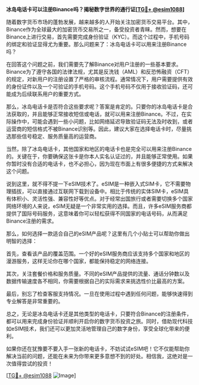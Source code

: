 **冰岛电话卡可以注册Binance吗？揭秘数字世界的通行证[[TG💪+ @esim1088](https://t.me/s/esim1088)]**

随着数字货币市场的蓬勃发展，越来越多的人开始关注加密货币交易平台。其中，Binance作为全球最大的加密货币交易所之一，备受投资者青睐。然而，想要在Binance上进行交易，首先需要完成身份验证（KYC）。而这个过程中，手机号码的绑定和验证显得尤为重要。那么问题来了：冰岛电话卡可以用来注册Binance吗？

在回答这个问题之前，我们需要先了解Binance对用户注册的一些基本要求。Binance为了遵守各国的法律法规，尤其是反洗钱（AML）和反恐怖融资（CFT）的规定，对新用户的注册设置了严格的审核流程。通常情况下，用户需要提供有效的身份证件以及一个可验证的手机号码。这个手机号码不仅用于接收验证码，还可能成为后续联系用户的重要方式。

那么，冰岛电话卡是否符合这些要求呢？答案是肯定的。只要你的冰岛电话卡是合法获取的，并且能够正常接收短信或电话，就可以用来注册Binance。不过，在实际操作中，可能会遇到一些小问题，比如网络延迟导致验证码无法及时收到，或者运营商的短信格式不被Binance识别等。因此，建议大家在选择电话卡时，尽量挑选那些信号稳定、服务质量高的运营商。

当然，除了冰岛电话卡，其他国家和地区的电话卡也是完全可以用来注册Binance的。关键在于，你要确保这张卡是你本人实名认证过的，并且能够正常使用。如果你暂时没有合适的电话卡，也不必担心，因为现在市面上有很多便捷的方式来解决这个问题。

说到这里，就不得不提一下eSIM技术了。eSIM是一种嵌入式SIM卡，它不需要物理插拔，可以直接通过互联网下载到设备中。相比于传统的实体SIM卡，eSIM具有体积小、灵活性强、兼容性好等优点。对于经常出国旅行或者需要切换多个国家网络环境的人来说，eSIM无疑是一个非常实用的选择。而且，许多eSIM服务商都提供了国际号码服务，这意味着你可以轻松获得不同国家的电话号码，从而满足Binance注册的需求。

那么，如何选择一款适合自己的eSIM产品呢？这里有几个小贴士可以帮助你做出明智的选择：

首先，查看该产品的覆盖范围。一个好的eSIM服务商应该支持多个国家和地区的漫游服务，这样无论你在哪个国家，都能保持稳定的网络连接。

其次，关注套餐价格和服务质量。不同的eSIM产品提供的流量、通话分钟数以及数据传输速度各不相同，你需要根据自己的实际需求来挑选性价比最高的方案。

最后，别忘了检查客服支持情况。一旦在使用过程中遇到任何问题，能够快速得到专业解答是非常重要的。

总之，无论是冰岛电话卡还是其他类型的电话卡，只要符合Binance的注册条件，都可以用来完成身份验证并顺利开启你的数字货币投资之旅。同时，借助现代科技如eSIM技术，我们还可以更加灵活地管理自己的数字身份，享受全球化带来的便利。

如果你还在犹豫要不要入手一张新的电话卡，不妨试试eSIM吧！它不仅能帮助你解决当前的问题，还能在未来为你带来更多意想不到的好处。相信我，这绝对是一次值得尝试的投资！

[[TG💪+ @esim1088](https://t.me/s/esim1088) ![Image](https://i.postimg.cc/4NQfJmqS/Snipaste-2025-05-13-00-14-12.png)]